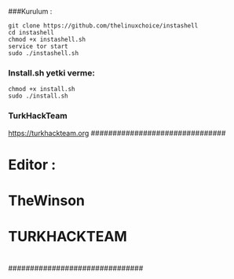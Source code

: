 ###Kurulum :
```
git clone https://github.com/thelinuxchoice/instashell
cd instashell
chmod +x instashell.sh
service tor start
sudo ./instashell.sh
```

### Install.sh yetki verme:

```
chmod +x install.sh
sudo ./install.sh
```

### TurkHackTeam
https://turkhackteam.org
###############################
#                             #
# Editor :                    #
#         TheWinson           #
#  TURKHACKTEAM               #
#                             #
###############################
